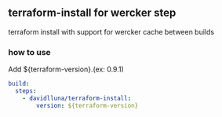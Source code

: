 ## terraform-install for wercker step

terraform install with support for wercker cache between builds

### how to use

Add ${terraform-version}.(ex: 0.9.1)

```yaml
build:
  steps:
    - davidlluna/terraform-install:
        version: ${terraform-version}
```
